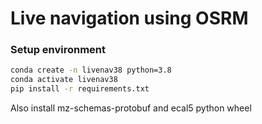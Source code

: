 # Live navigation using OSRM

### Setup environment

```bash
conda create -n livenav38 python=3.8
conda activate livenav38
pip install -r requirements.txt
```

Also install mz-schemas-protobuf and ecal5 python wheel